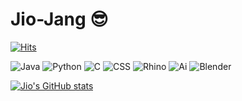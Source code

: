# Jio-Jang 😎

[![Hits](https://hits.seeyoufarm.com/api/count/incr/badge.svg?url=https%3A%2F%2Fgithub.com%2Fjjgit20%2FJio-Jang&count_bg=%2357B9FF&title_bg=%235B6672&icon=&icon_color=%23E7E7E7&title=hits&edge_flat=false)](https://hits.seeyoufarm.com)

![Java](https://img.shields.io/badge/Java-007396.svg?&style=for-the-badge&logo=Java&logoColor=white)
![Python](https://img.shields.io/badge/Python-3776AB.svg?&style=for-the-badge&logo=Python&logoColor=white)
![C](https://img.shields.io/badge/C-A8B9CC.svg?&style=for-the-badge&logo=C&logoColor=white)
![CSS](https://img.shields.io/badge/css3-1572B6.svg?&style=for-the-badge&logo=css3&logoColor=white)
![Rhino](https://img.shields.io/badge/rhinoceros-801010.svg?&style=for-the-badge&logo=rhinoceros&logoColor=white)
![Ai](https://img.shields.io/badge/adobeillustrator-FF9A00.svg?&style=for-the-badge&logo=adobeillustrator&logoColor=white)
![Blender](https://img.shields.io/badge/Blender-F5792A.svg?&style=for-the-badge&logo=Blender&logoColor=white)


[![Jio's GitHub stats](https://github-readme-stats.vercel.app/api?username=Jio&theme=merko)](https://github.com/anuraghazra/github-readme-stats)
